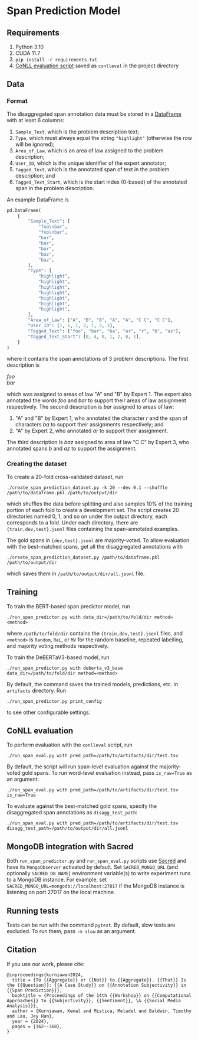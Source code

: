 # Span Prediction Model

## Requirements

1. Python 3.10
1. CUDA 11.7
1. `pip install -r requirements.txt`
1. [CoNLL evaluation script](https://www.cnts.ua.ac.be/conll2000/chunking/conlleval.txt) saved as `conlleval` in the project directory

## Data

### Format

The disaggregated span annotation data must be stored in a [DataFrame](https://pandas.pydata.org/docs/reference/frame.html#dataframe) with at least 6 columns:

1. `Sample_Text`, which is the problem description text;
1. `Type`, which must always equal the string `"highlight"` (otherwise the row will be ignored);
1. `Area_of_Law`, which is an area of law assigned to the problem description;
1. `User_ID`, which is the unique identifier of the expert annotator;
1. `Tagged_Text`, which is the annotated span of text in the problem description; and
1. `Tagged_Text_Start`, which is the start index (0-based) of the annotated span in the problem description.

An example DataFrame is

```python
pd.DataFrame(
    {
        "Sample_Text": [
            "foo\nbar",
            "foo\nbar",
            "bar",
            "bar",
            "bar",
            "baz",
            "baz",
        ],
        "Type": [
            "highlight",
            "highlight",
            "highlight",
            "highlight",
            "highlight",
            "highlight",
            "highlight",
        ],
        "Area_of_Law": ["A", "B", "B", "A", "A", "C C", "C C"],
        "User_ID": [1, 1, 1, 2, 1, 3, 3],
        "Tagged_Text": ["foo", "bar", "ba", "ar", "r", "b", "az"],
        "Tagged_Text_Start": [0, 4, 0, 1, 2, 0, 1],
    }
)
```

where it contains the span annotations of 3 problem descriptions. The first description is

*foo*
<br>
*bar*

which was assigned to areas of law "A" and "B" by Expert 1. The expert also annotated the words *foo* and *bar* to support their areas of law assignment respectively. The second description is *bar* assigned to areas of law:

1. "A" and "B" by Expert 1, who annotated the character *r* and the span of characters *ba* to support their assignments respectively; and
1. "A" by Expert 2, who annotated *ar* to support their assignment.

The third description is *baz* assigned to area of law "C C" by Expert 3, who annotated spans *b* and *az* to support the assignment.

### Creating the dataset

To create a 20-fold cross-validated dataset, run

    ./create_span_prediction_dataset.py -k 20 --dev 0.1 --shuffle /path/to/dataframe.pkl /path/to/output/dir

which shuffles the data before splitting and also samples 10% of the training portion of each fold to create a development set. The script creates 20 directories named 0, 1, and so on under the output directory, each corresponds to a fold. Under each directory, there are `{train,dev,test}.jsonl` files containing the span-annotated examples.

The gold spans in `{dev,test}.jsonl` are majority-voted. To allow evaluation with the best-matched spans, get all the disaggregated annotations with

    ./create_span_prediction_dataset.py /path/to/dataframe.pkl /path/to/output/dir

which saves them in `/path/to/output/dir/all.jsonl` file.

## Training

To train the BERT-based span predictor model, run

    ./run_span_predictor.py with data_dir=/path/to/fold/dir method=<method>

where `/path/to/fold/dir` contains the `{train,dev,test}.jsonl` files, and `<method>` is `Random`, `ReL`, or `MV` for the random baseline, repeated labelling, and majority voting methods respectively.

To train the DeBERTaV3-based model, run

    ./run_span_predictor.py with deberta_v3_base data_dir=/path/to/fold/dir method=<method>

By default, the command saves the trained models, predictions, etc. in `artifacts` directory. Run

    ./run_span_predictor.py print_config

to see other configurable settings.

## CoNLL evaluation

To perform evaluation with the `conlleval` script, run

    ./run_span_eval.py with pred_path=/path/to/artifacts/dir/test.tsv

By default, the script will run span-level evaluation against the majority-voted gold spans. To run word-level evaluation instead, pass `is_raw=True` as an argument:

    ./run_span_eval.py with pred_path=/path/to/artifacts/dir/test.tsv is_raw=True

To evaluate against the best-matched gold spans, specify the disaggregated span annotations as `disagg_test_path`:

    ./run_span_eval.py with pred_path=/path/to/artifacts/dir/test.tsv disagg_test_path=/path/to/output/dir/all.jsonl

## MongoDB integration with Sacred

Both `run_span_predictor.py` and `run_span_eval.py` scripts use [Sacred](https://pypi.org/project/sacred/) and have its `MongoObserver` activated by default. Set `SACRED_MONGO_URL` (and optionally `SACRED_DB_NAME`) environment variable(s) to write experiment runs to a MongoDB instance. For example, set `SACRED_MONGO_URL=mongodb://localhost:27017` if the MongoDB instance is listening on port 27017 on the local machine.

## Running tests

Tests can be run with the command `pytest`. By default, slow tests are excluded. To run them, pass `-m slow` as an argument.

## Citation

If you use our work, please cite:

```
@inproceedings{kurniawan2024,
  title = {To {{Aggregate}} or {{Not}} to {{Aggregate}}. {{That}} Is the {{Question}}: {{A Case Study}} on {{Annotation Subjectivity}} in {{Span Prediction}}},
  booktitle = {Proceedings of the 14th {{Workshop}} on {{Computational Approaches}} to {{Subjectivity}}, {{Sentiment}}, \& {{Social Media Analysis}}},
  author = {Kurniawan, Kemal and Mistica, Meladel and Baldwin, Timothy and Lau, Jey Han},
  year = {2024},
  pages = {362--368},
}
```
